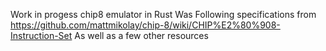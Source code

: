 Work in progess chip8 emulator in Rust
Was Following specifications from https://github.com/mattmikolay/chip-8/wiki/CHIP%E2%80%908-Instruction-Set
As well as a few other resources